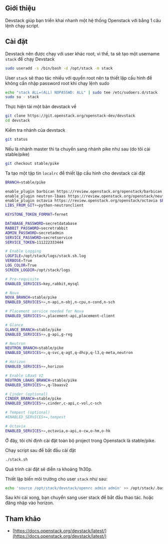﻿## Giới thiệu

Devstack giúp bạn triển khai nhanh một hệ thống Openstack với bằng 1 câu lệnh chạy script.

## Cài đặt

Devstack nên được chạy với user khác root, vì thế, ta sẽ tạo một username `stack` để chạy Devstack
```sh
sudo useradd -s /bin/bash -d /opt/stack -m stack
```

User `stack` sẽ thao tác nhiều với quyền root nên ta thiết lập cấu hình để không cần nhập password root khi chạy lệnh sudo
```sh
echo "stack ALL=(ALL) NOPASSWD: ALL" | sudo tee /etc/sudoers.d/stack
sudo su - stack
```

Thực hiện tải một bản devstack về
```sh
git clone https://git.openstack.org/openstack-dev/devstack
cd devstack
```

Kiểm tra nhánh của devstack
```sh
git status
```

Nếu là nhánh master thì ta chuyển sang nhánh pike như sau (do tôi cài stable/pike)
```sh
git checkout stable/pike
```

Ta tạo một tập tin `localrc` để thiết lập cấu hình cho devstack cài đặt
```sh
BRANCH=stable/pike

enable_plugin barbican https://review.openstack.org/openstack/barbican $BRANCH
enable_plugin neutron-lbaas https://review.openstack.org/openstack/neutron-lbaas $BRANCH
enable_plugin octavia https://review.openstack.org/openstack/octavia $BRANCH
LIBS_FROM_GIT+=python-neutronclient

KEYSTONE_TOKEN_FORMAT=fernet

DATABASE_PASSWORD=secretdatabase
RABBIT_PASSWORD=secretrabbit
ADMIN_PASSWORD=secretadmin
SERVICE_PASSWORD=secretservice
SERVICE_TOKEN=111222333444

# Enable Logging
LOGFILE=/opt/stack/logs/stack.sh.log
VERBOSE=True
LOG_COLOR=True
SCREEN_LOGDIR=/opt/stack/logs

# Pre-requisite
ENABLED_SERVICES=key,rabbit,mysql

# Nova
NOVA_BRANCH=stable/pike
ENABLED_SERVICES+=,n-api,n-obj,n-cpu,n-cond,n-sch

# Placement service needed for Nova
ENABLED_SERVICES+=,placement-api,placement-client

# Glance
GLANCE_BRANCH=stable/pike
ENABLED_SERVICES+=,g-api,g-reg

# Neutron
NEUTRON_BRANCH=stable/pike
ENABLED_SERVICES+=,q-svc,q-agt,q-dhcp,q-l3,q-meta,neutron

# Horizon
ENABLED_SERVICES+=,horizon

# Enable LBaaS V2
NEUTRON_LBAAS_BRANCH=stable/pike
ENABLED_SERVICES+=,q-lbaasv2

# Cinder (optional)
CINDER_BRANCH=stable/pike
ENABLED_SERVICES+=,cinder,c-api,c-vol,c-sch

# Tempest (optional)
#ENABLED_SERVICES+=,tempest

# Octavia
ENABLED_SERVICES+=,octavia,o-api,o-cw,o-hm,o-hk

```

Ở đây, tôi chỉ định cài đặt toàn bộ project trong Openstack là stable/pike.

Chạy script sau để bắt đầu cài đặt
```sh
./stack.sh
```

Quá trình cài đặt sẽ diễn ra khoảng 1h30p.

Thiết lập biến môi trường cho user `stack` như sau:
```sh
echo 'source /opt/stack/devstack/openrc admin admin' >> /opt/stack/.bashrc
```

Sau khi cài xong, bạn chuyển sang user stack để bắt đầu thao tác. hoặc đăng nhập vào horizon.

## Tham khảo

- [https://docs.openstack.org/devstack/latest/](https://docs.openstack.org/devstack/latest/)